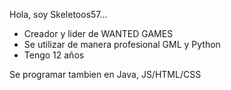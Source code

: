 Hola, soy Skeletoos57...

- Creador y lider de WANTED GAMES 
- Se utilizar de manera profesional GML y Python
- Tengo 12 años

Se programar tambien en Java, JS/HTML/CSS

